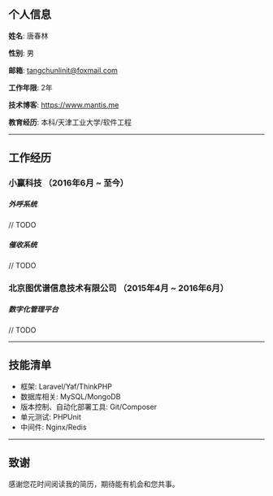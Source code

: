 ## 个人信息



**姓名**: 唐春林

**性别**: 男

**邮箱**: tangchunlinit@foxmail.com

**工作年限**: 2年

**技术博客**: https://www.mantis.me

**教育经历**: 本科/天津工业大学/软件工程

---

## 工作经历



### 小赢科技 （2016年6月 ~ 至今）



##### 外呼系统

// TODO

##### 催收系统

// TODO

### 北京图优谱信息技术有限公司 （2015年4月 ~ 2016年6月）

##### 数字化管理平台

// TODO

---

## 技能清单



- 框架: Laravel/Yaf/ThinkPHP
- 数据库相关: MySQL/MongoDB
- 版本控制、自动化部署工具: Git/Composer
- 单元测试: PHPUnit
- 中间件: Nginx/Redis

---

## 致谢

感谢您花时间阅读我的简历，期待能有机会和您共事。